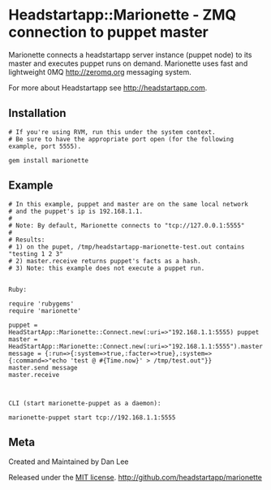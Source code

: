 Headstartapp::Marionette - ZMQ connection to puppet master
============================================================

Marionette connects a headstartapp server instance (puppet node) to its 
master and executes puppet runs on demand. Marionette uses fast and lightweight 
0MQ <http://zeromq.org> messaging system.

For more about Headstartapp see <http://headstartapp.com>.


Installation
------------

    # If you're using RVM, run this under the system context.
    # Be sure to have the appropriate port open (for the following example, port 5555).
    
    gem install marionette



Example
-------

    # In this example, puppet and master are on the same local network 
    # and the puppet's ip is 192.168.1.1.
    #
    # Note: By default, Marionette connects to "tcp://127.0.0.1:5555"
    #
    # Results:
    # 1) on the pupet, /tmp/headstartapp-marionette-test.out contains "testing 1 2 3"
    # 2) master.receive returns puppet's facts as a hash.
    # 3) Note: this example does not execute a puppet run. 


    Ruby:

    require 'rubygems'
    require 'marionette'

    puppet = HeadStartApp::Marionette::Connect.new(:uri=>"192.168.1.1:5555) puppet
    master = HeadStartApp::Marionette::Connect.new(:uri=>"192.168.1.1:5555").master
    message = {:run=>{:system=>true,:facter=>true},:system=>{:command=>"echo 'test @ #{Time.now}' > /tmp/test.out"}}
    master.send message
    master.receive



    CLI (start marionette-puppet as a daemon):

    marionette-puppet start tcp://192.168.1.1:5555



Meta
----

Created and Maintained by Dan Lee

Released under the [MIT license](http://www.opensource.org/licenses/mit-license.php).
<http://github.com/headstartapp/marionette>
